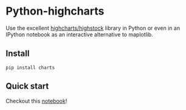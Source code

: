 # Python-highcharts
Use the excellent [highcharts/highstock](http://www.highcharts.com/stock/demo) library in Python or even in an IPython notebook as an interactive alternative to maplotlib.

## Install
```shell
pip install charts
```

## Quick start
Checkout this [notebook](http://nbviewer.ipython.org/github/arnoutaertgeerts/python-highcharts/blob/master/Quickstart.ipynb)!

